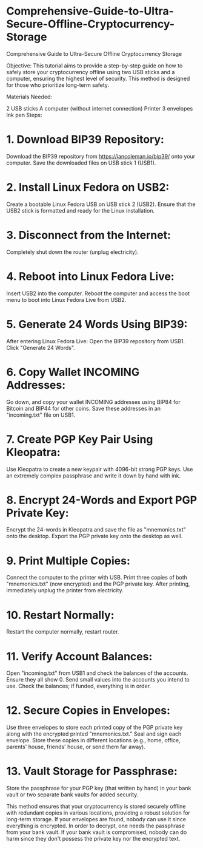 # Comprehensive-Guide-to-Ultra-Secure-Offline-Cryptocurrency-Storage
Comprehensive Guide to Ultra-Secure Offline Cryptocurrency Storage

Objective:
This tutorial aims to provide a step-by-step guide on how to safely store your cryptocurrency offline using two USB sticks and a computer, ensuring the highest level of security. This method is designed for those who prioritize long-term safety.

Materials Needed:

2 USB sticks
A computer (without internet connection)
Printer
3 envelopes
Ink pen
Steps:

# 1. Download BIP39 Repository:

Download the BIP39 repository from https://iancoleman.io/bip39/ onto your computer.
Save the downloaded files on USB stick 1 (USB1).

# 2. Install Linux Fedora on USB2:

Create a bootable Linux Fedora USB on USB stick 2 (USB2).
Ensure that the USB2 stick is formatted and ready for the Linux installation.
# 3. Disconnect from the Internet:

Completely shut down the router (unplug electricity).
# 4. Reboot into Linux Fedora Live:

Insert USB2 into the computer.
Reboot the computer and access the boot menu to boot into Linux Fedora Live from USB2.
# 5. Generate 24 Words Using BIP39:

After entering Linux Fedora Live:
Open the BIP39 repository from USB1.
Click "Generate 24 Words".
# 6. Copy Wallet INCOMING Addresses:

Go down, and copy your wallet INCOMING addresses using BIP84 for Bitcoin and BIP44 for other coins.
Save these addresses in an "incoming.txt" file on USB1.
# 7. Create PGP Key Pair Using Kleopatra:

Use Kleopatra to create a new keypair with 4096-bit strong PGP keys.
Use an extremely complex passphrase and write it down by hand with ink.
# 8. Encrypt 24-Words and Export PGP Private Key:

Encrypt the 24-words in Kleopatra and save the file as "mnemonics.txt" onto the desktop.
Export the PGP private key onto the desktop as well.
# 9. Print Multiple Copies:

Connect the computer to the printer with USB.
Print three copies of both "mnemonics.txt" (now encrypted) and the PGP private key.
After printing, immediately unplug the printer from electricity.
# 10. Restart Normally:

Restart the computer normally, restart router.
# 11. Verify Account Balances:

Open "incoming.txt" from USB1 and check the balances of the accounts. Ensure they all show 0.
Send small values into the accounts you intend to use.
Check the balances; if funded, everything is in order.
# 12. Secure Copies in Envelopes:

Use three envelopes to store each printed copy of the PGP private key along with the encrypted printed "mnemonics.txt."
Seal and sign each envelope.
Store these copies in different locations (e.g., home, office, parents' house, friends' house, or send them far away).
# 13. Vault Storage for Passphrase:

Store the passphrase for your PGP key (that written by hand) in your bank vault or two separate bank vaults for added security.

This method ensures that your cryptocurrency is stored securely offline with redundant copies in various locations, providing a robust solution for long-term storage. If your envelopes are found, nobody can use it since everything is encrypted. In order to decrypt, one needs the passphrase from your bank vault. If your bank vault is compromised, nobody can do harm since they don't possess the private key nor the encrypted text.
